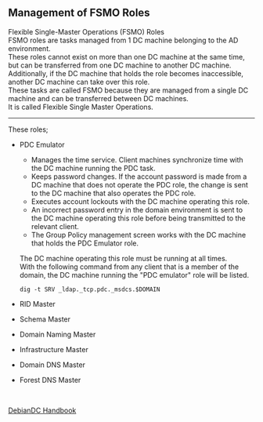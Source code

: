 ## Management of FSMO Roles
Flexible Single-Master Operations (FSMO) Roles<br>
FSMO roles are tasks managed from 1 DC machine belonging to the AD environment.<br>
These roles cannot exist on more than one DC machine at the same time, but can be transferred from one DC machine to another DC machine.<br>
Additionally, if the DC machine that holds the role becomes inaccessible, another DC machine can take over this role.<br>
These tasks are called FSMO because they are managed from a single DC machine and can be transferred between DC machines.<br>
It is called Flexible Single Master Operations.<br>

---

These roles;<br>
- PDC Emulator
  - Manages the time service. Client machines synchronize time with the DC machine running the PDC task.
  - Keeps password changes. If the account password is made from a DC machine that does not operate the PDC role, the change is sent to the DC machine that also operates the PDC role.
  - Executes account lockouts with the DC machine operating this role.
  - An incorrect password entry in the domain environment is sent to the DC machine operating this role before being transmitted to the relevant client.
  - The Group Policy management screen works with the DC machine that holds the PDC Emulator role.

   The DC machine operating this role must be running at all times.<br>
   With the following command from any client that is a member of the domain, the DC machine running the "PDC emulator" role will be listed.
  ```
  dig -t SRV _ldap._tcp.pdc._msdcs.$DOMAIN
  ```

- RID Master
- Schema Master
- Domain Naming Master
- Infrastructure Master
- Domain DNS Master
- Forest DNS Master

<br>

[DebianDC Handbook](https://github.com/eesmer/DebianDC/blob/master/DebianDC-Handbook.md)
